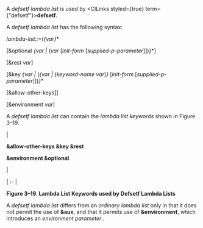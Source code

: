 



A *defsetf lambda list* is used by <ClLinks styled={true} term={"defsetf"}><b>defsetf</b></ClLinks>. 



A *defsetf lambda list* has the following syntax: 



*lambda-list::*=(*\{var\}*\* 



[&amp;optional *\{var |* (*var* [*init-form* [*supplied-p-parameter*]])*\}*\*] 



[&amp;rest *var*] 



[&amp;key *\{var |* (*\{var |* (*keyword-name var*)*\}* [*init-form* [*supplied-p-parameter*]])*\}*\* 



[&amp;allow-other-keys]] 



[&amp;environment *var*] 



A *defsetf lambda list* can contain the *lambda list keywords* shown in Figure 3–19. 



|<p>**&amp;allow-other-keys &amp;key &amp;rest** </p><p>**&amp;environment &amp;optional**</p>|

| :- |





**Figure 3–19. Lambda List Keywords used by Defsetf Lambda Lists** 



A *defsetf lambda list* differs from an *ordinary lambda list* only in that it does not permit the use of **&amp;aux**, and that it permits use of **&amp;environment**, which introduces an *environment parameter* . 



